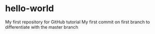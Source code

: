 # hello-world
My first repository for GitHub tutorial
My first commit on first branch to differentiate with the master branch
